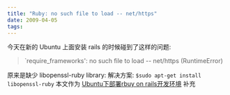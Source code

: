 ```yaml
---
title: "Ruby: no such file to load -- net/https"
date: 2009-04-05
tags:
---
```


今天在新的 Ubuntu 上面安装 rails 的时候碰到了这样的问题:
<blockquote>`require_frameworks': no such file to load -- net/https (RuntimeError)</blockquote>
原来是缺少 libopenssl-ruby library:
解决方案:
<code>$sudo apt-get install libopenssl-ruby</code>
本文作为 <a href="http://www.agatezone.cn/code/archives/61">Ubuntu下部署rbuy on rails开发环境</a> 补充
